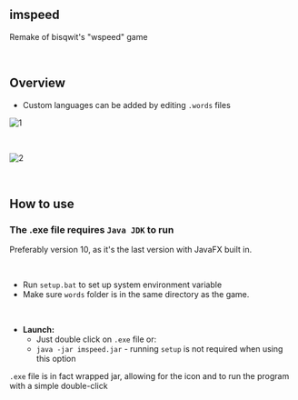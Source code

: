 ## imspeed
Remake of bisqwit's "wspeed" game

<br>

## Overview
* Custom languages can be added by editing `.words` files

![1](https://user-images.githubusercontent.com/25122875/77094283-8f076600-6a0c-11ea-87a2-29055941b8c6.jpg)

<br>

![2](https://user-images.githubusercontent.com/25122875/77094484-d7268880-6a0c-11ea-97f3-a9c8244c64fc.jpg)


<br>

 ## How to use
 
### The .exe file requires `Java JDK` to run

Preferably version 10, as it's the last version with JavaFX built in.

<br>

* Run `setup.bat` to set up system environment variable
* Make sure `words` folder is in the same directory as the game.

<br>

* **Launch:**
  * Just double click on `.exe` file or:
  * `java -jar imspeed.jar` - running `setup` is not required when using this option
  
`.exe` file is in fact wrapped jar, allowing for the icon and to run the program with a simple double-click
